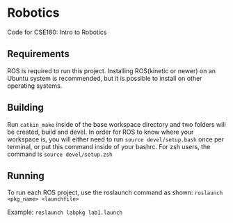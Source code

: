 # Robotics

Code for CSE180: Intro to Robotics

## Requirements

ROS is required to run this project. Installing ROS(kinetic or newer) on an Ubuntu system is recommended,
but it is possible to install on other operating systems.

## Building

Run `catkin_make` inside of the base workspace directory and two folders will be created, build and devel.
In order for ROS to know where your workspace is, you will either need to run `source devel/setup.bash` once
per terminal, or put this command inside of your bashrc. For zsh users, the command is `source devel/setup.zsh`

## Running

To run each ROS project, use the roslaunch command as shown: `roslaunch <pkg_name> <launchfile>`

Example: `roslaunch labpkg lab1.launch`

